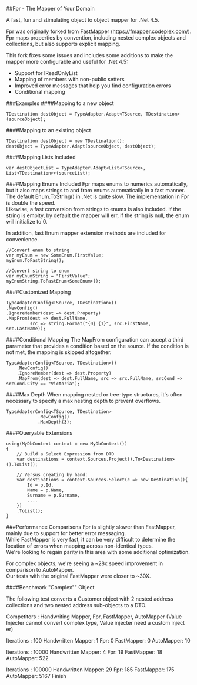 ##Fpr - The Mapper of Your Domain

A fast, fun and stimulating object to object mapper for .Net 4.5.  

Fpr was originally forked from FastMapper (https://fmapper.codeplex.com/).
Fpr maps properties by convention, including nested complex objects and collections, but also supports
explicit mapping.

This fork fixes some issues and includes some additions to make the mapper more configurable and useful for .Net 4.5:

* Support for IReadOnlyList
* Mapping of members with non-public setters
* Improved error messages that help you find configuration errors
* Conditional mapping


###Examples
####Mapping to a new object

    TDestination destObject = TypeAdapter.Adapt<TSource, TDestination>(sourceObject);

####Mapping to an existing object

    TDestination destObject = new TDestination();
    destObject = TypeAdapter.Adapt(sourceObject, destObject);

####Mapping Lists Included

    var destObjectList = TypeAdapter.Adapt<List<TSource>, List<TDestination>>(sourceList);

####Mapping Enums Included
Fpr maps enums to numerics automatically, but it also maps strings to and from enums automatically in a fast manner.  
The default Enum.ToString() in .Net is quite slow.  The implementation in Fpr is double the speed.  
Likewise, a fast conversion from strings to enums is also included.  If the string is emplty, by default the mapper will err, 
if the string is null, the enum will initialize to 0.

In addition, fast Enum mapper extension methods are included for convenience.

    //Convert enum to string
    var myEnum = new SomeEnum.FirstValue;
    myEnum.ToFastString();

    //Convert string to enum
    var myEnumString = "FirstValue";
    myEnumString.ToFastEnum<SomeEnum>();
    

####Customized Mapping

    TypeAdapterConfig<TSource, TDestination>()
    .NewConfig()
    .IgnoreMember(dest => dest.Property)
    .MapFrom(dest => dest.FullName, 
             src => string.Format("{0} {1}", src.FirstName, src.LastName));

####Conditional Mapping
The MapFrom configuration can accept a third parameter that provides a condition based on the source.
If the condition is not met, the mapping is skipped altogether.

    TypeAdapterConfig<TSource, TDestination>()
        .NewConfig()
        .IgnoreMember(dest => dest.Property)
        .MapFrom(dest => dest.FullName, src => src.FullName, srcCond => srcCond.City == "Victoria");

####Max Depth
When mapping nested or tree-type structures, it's often necessary to specify a max nesting depth to prevent overflows.

    TypeAdapterConfig<TSource, TDestination>
                .NewConfig()
                .MaxDepth(3);

####Queryable Extensions

    using(MyDbContext context = new MyDbContext())
    {
        // Build a Select Expression from DTO
        var destinations = context.Sources.Project().To<Destination>().ToList();

        // Versus creating by hand:
        var destinations = context.Sources.Select(c => new Destination(){
            Id = p.Id,
            Name = p.Name,
            Surname = p.Surname,
            ....
        })
        .ToList();
    }

###Performance Comparisons
Fpr is slightly slower than FastMapper, mainly due to support for better error messaging.  
While FastMapper is very fast, it can be very difficult to determine the location of errors when mapping across non-identical types.  
We're looking to regain parity in this area with some additional optimization.  

For complex objects, we're seeing a ~28x speed improvement in comparison to AutoMapper.  
Our tests with the original FastMapper were closer to ~30X.

####Benchmark "Complex"" Object

The following test converts a Customer object with 2 nested address collections and two nested address sub-objects to a DTO.

Competitors : Handwriting Mapper, Fpr, FastMapper, AutoMapper
(Value Injecter cannot convert complex type, Value injecter need a custom inject
er)

Iterations : 100
Handwritten Mapper:     1
Fpr:                    0
FastMapper:             0
AutoMapper:             10

Iterations : 10000
Handwritten Mapper:     4
Fpr:                    19
FastMapper:             18
AutoMapper:             522

Iterations : 100000
Handwritten Mapper:     29
Fpr:                    185
FastMapper:             175
AutoMapper:             5167
Finish
